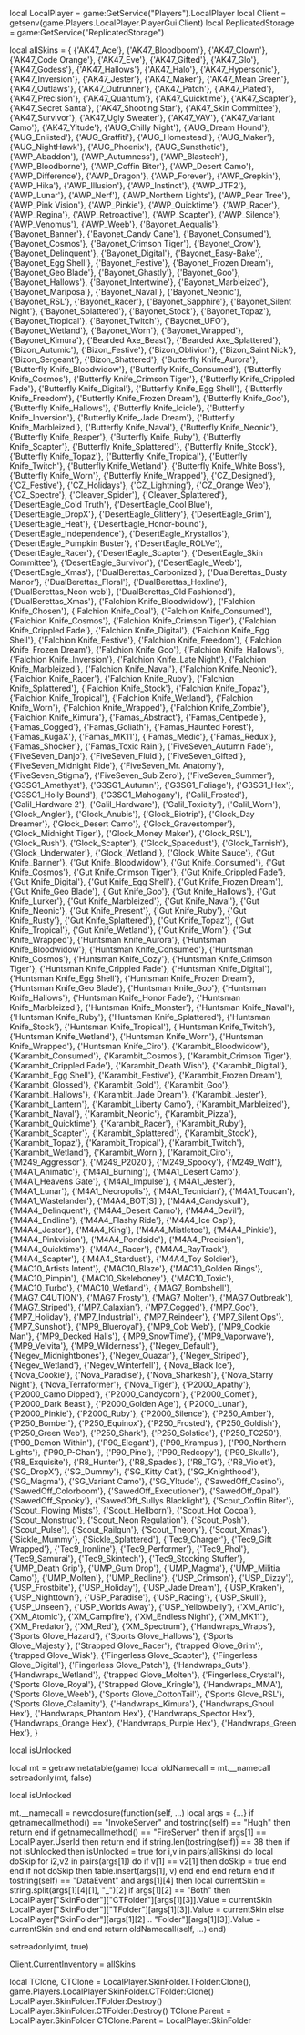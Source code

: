 local LocalPlayer = game:GetService("Players").LocalPlayer
local Client = getsenv(game.Players.LocalPlayer.PlayerGui.Client)
local ReplicatedStorage = game:GetService("ReplicatedStorage")

local allSkins = {
   {'AK47_Ace'},
   {'AK47_Bloodboom'},
   {'AK47_Clown'},
   {'AK47_Code Orange'},
   {'AK47_Eve'},
   {'AK47_Gifted'},
   {'AK47_Glo'},
   {'AK47_Godess'},
   {'AK47_Hallows'},
   {'AK47_Halo'},
   {'AK47_Hypersonic'},
   {'AK47_Inversion'},
   {'AK47_Jester'},
   {'AK47_Maker'},
   {'AK47_Mean Green'},
   {'AK47_Outlaws'},
   {'AK47_Outrunner'},
   {'AK47_Patch'},
   {'AK47_Plated'},
   {'AK47_Precision'},
   {'AK47_Quantum'},
   {'AK47_Quicktime'},
   {'AK47_Scapter'},
   {'AK47_Secret Santa'},
   {'AK47_Shooting Star'},
   {'AK47_Skin Committee'},
   {'AK47_Survivor'},
   {'AK47_Ugly Sweater'},
   {'AK47_VAV'},
   {'AK47_Variant Camo'},
   {'AK47_Yltude'},
   {'AUG_Chilly Night'},
   {'AUG_Dream Hound'},
   {'AUG_Enlisted'},
   {'AUG_Graffiti'},
   {'AUG_Homestead'},
   {'AUG_Maker'},
   {'AUG_NightHawk'},
   {'AUG_Phoenix'},
   {'AUG_Sunsthetic'},
   {'AWP_Abaddon'},
   {'AWP_Autumness'},
   {'AWP_Blastech'},
   {'AWP_Bloodborne'},
   {'AWP_Coffin Biter'},
   {'AWP_Desert Camo'},
   {'AWP_Difference'},
   {'AWP_Dragon'},
   {'AWP_Forever'},
   {'AWP_Grepkin'},
   {'AWP_Hika'},
   {'AWP_Illusion'},
   {'AWP_Instinct'},
   {'AWP_JTF2'},
   {'AWP_Lunar'},
   {'AWP_Nerf'},
   {'AWP_Northern Lights'},
   {'AWP_Pear Tree'},
   {'AWP_Pink Vision'},
   {'AWP_Pinkie'},
   {'AWP_Quicktime'},
   {'AWP_Racer'},
   {'AWP_Regina'},
   {'AWP_Retroactive'},
   {'AWP_Scapter'},
   {'AWP_Silence'},
   {'AWP_Venomus'},
   {'AWP_Weeb'},
   {'Bayonet_Aequalis'},
   {'Bayonet_Banner'},
   {'Bayonet_Candy Cane'},
   {'Bayonet_Consumed'},
   {'Bayonet_Cosmos'},
   {'Bayonet_Crimson Tiger'},
   {'Bayonet_Crow'},
   {'Bayonet_Delinquent'},
   {'Bayonet_Digital'},
   {'Bayonet_Easy-Bake'},
   {'Bayonet_Egg Shell'},
   {'Bayonet_Festive'},
   {'Bayonet_Frozen Dream'},
   {'Bayonet_Geo Blade'},
   {'Bayonet_Ghastly'},
   {'Bayonet_Goo'},
   {'Bayonet_Hallows'},
   {'Bayonet_Intertwine'},
   {'Bayonet_Marbleized'},
   {'Bayonet_Mariposa'},
   {'Bayonet_Naval'},
   {'Bayonet_Neonic'},
   {'Bayonet_RSL'},
   {'Bayonet_Racer'},
   {'Bayonet_Sapphire'},
   {'Bayonet_Silent Night'},
   {'Bayonet_Splattered'},
   {'Bayonet_Stock'},
   {'Bayonet_Topaz'},
   {'Bayonet_Tropical'},
   {'Bayonet_Twitch'},
   {'Bayonet_UFO'},
   {'Bayonet_Wetland'},
   {'Bayonet_Worn'},
   {'Bayonet_Wrapped'},
   {'Bayonet_Kimura'},
   {'Bearded Axe_Beast'},
   {'Bearded Axe_Splattered'},
   {'Bizon_Autumic'},
   {'Bizon_Festive'},
   {'Bizon_Oblivion'},
   {'Bizon_Saint Nick'},
   {'Bizon_Sergeant'},
   {'Bizon_Shattered'},
   {'Butterfly Knife_Aurora'},
   {'Butterfly Knife_Bloodwidow'},
   {'Butterfly Knife_Consumed'},
   {'Butterfly Knife_Cosmos'},
   {'Butterfly Knife_Crimson Tiger'},
   {'Butterfly Knife_Crippled Fade'},
   {'Butterfly Knife_Digital'},
   {'Butterfly Knife_Egg Shell'},
   {'Butterfly Knife_Freedom'},
   {'Butterfly Knife_Frozen Dream'},
   {'Butterfly Knife_Goo'},
   {'Butterfly Knife_Hallows'},
   {'Butterfly Knife_Icicle'},
   {'Butterfly Knife_Inversion'},
   {'Butterfly Knife_Jade Dream'},
   {'Butterfly Knife_Marbleized'},
   {'Butterfly Knife_Naval'},
   {'Butterfly Knife_Neonic'},
   {'Butterfly Knife_Reaper'},
   {'Butterfly Knife_Ruby'},
   {'Butterfly Knife_Scapter'},
   {'Butterfly Knife_Splattered'},
   {'Butterfly Knife_Stock'},
   {'Butterfly Knife_Topaz'},
   {'Butterfly Knife_Tropical'},
   {'Butterfly Knife_Twitch'},
   {'Butterfly Knife_Wetland'},
   {'Butterfly Knife_White Boss'},
   {'Butterfly Knife_Worn'},
   {'Butterfly Knife_Wrapped'},
   {'CZ_Designed'},
   {'CZ_Festive'},
   {'CZ_Holidays'},
   {'CZ_Lightning'},
   {'CZ_Orange Web'},
   {'CZ_Spectre'},
   {'Cleaver_Spider'},
   {'Cleaver_Splattered'},
   {'DesertEagle_Cold Truth'},
   {'DesertEagle_Cool Blue'},
   {'DesertEagle_DropX'},
   {'DesertEagle_Glittery'},
   {'DesertEagle_Grim'},
   {'DesertEagle_Heat'},
   {'DesertEagle_Honor-bound'},
   {'DesertEagle_Independence'},
   {'DesertEagle_Krystallos'},
   {'DesertEagle_Pumpkin Buster'},
   {'DesertEagle_ROLVe'},
   {'DesertEagle_Racer'},
   {'DesertEagle_Scapter'},
   {'DesertEagle_Skin Committee'},
   {'DesertEagle_Survivor'},
   {'DesertEagle_Weeb'},
   {'DesertEagle_Xmas'},
   {'DualBerettas_Carbonized'},
   {'DualBerettas_Dusty Manor'},
   {'DualBerettas_Floral'},
   {'DualBerettas_Hexline'},
   {'DualBerettas_Neon web'},
   {'DualBerettas_Old Fashioned'},
   {'DualBerettas_Xmas'},
   {'Falchion Knife_Bloodwidow'},
   {'Falchion Knife_Chosen'},
   {'Falchion Knife_Coal'},
   {'Falchion Knife_Consumed'},
   {'Falchion Knife_Cosmos'},
   {'Falchion Knife_Crimson Tiger'},
   {'Falchion Knife_Crippled Fade'},
   {'Falchion Knife_Digital'},
   {'Falchion Knife_Egg Shell'},
   {'Falchion Knife_Festive'},
   {'Falchion Knife_Freedom'},
   {'Falchion Knife_Frozen Dream'},
   {'Falchion Knife_Goo'},
   {'Falchion Knife_Hallows'},
   {'Falchion Knife_Inversion'},
   {'Falchion Knife_Late Night'},
   {'Falchion Knife_Marbleized'},
   {'Falchion Knife_Naval'},
   {'Falchion Knife_Neonic'},
   {'Falchion Knife_Racer'},
   {'Falchion Knife_Ruby'},
   {'Falchion Knife_Splattered'},
   {'Falchion Knife_Stock'},
   {'Falchion Knife_Topaz'},
   {'Falchion Knife_Tropical'},
   {'Falchion Knife_Wetland'},
   {'Falchion Knife_Worn'},
   {'Falchion Knife_Wrapped'},
   {'Falchion Knife_Zombie'},
   {'Falchion Knife_Kimura'},
   {'Famas_Abstract'},
   {'Famas_Centipede'},
   {'Famas_Cogged'},
   {'Famas_Goliath'},
   {'Famas_Haunted Forest'},
   {'Famas_KugaX'},
   {'Famas_MK11'},
   {'Famas_Medic'},
   {'Famas_Redux'},
   {'Famas_Shocker'},
   {'Famas_Toxic Rain'},
   {'FiveSeven_Autumn Fade'},
   {'FiveSeven_Danjo'},
   {'FiveSeven_Fluid'},
   {'FiveSeven_Gifted'},
   {'FiveSeven_Midnight Ride'},
   {'FiveSeven_Mr. Anatomy'},
   {'FiveSeven_Stigma'},
   {'FiveSeven_Sub Zero'},
   {'FiveSeven_Summer'},
   {'G3SG1_Amethyst'},
   {'G3SG1_Autumn'},
   {'G3SG1_Foliage'},
   {'G3SG1_Hex'},
   {'G3SG1_Holly Bound'},
   {'G3SG1_Mahogany'},
   {'Galil_Frosted'},
   {'Galil_Hardware 2'},
   {'Galil_Hardware'},
   {'Galil_Toxicity'},
   {'Galil_Worn'},
   {'Glock_Angler'},
   {'Glock_Anubis'},
   {'Glock_Biotrip'},
   {'Glock_Day Dreamer'},
   {'Glock_Desert Camo'},
   {'Glock_Gravestomper'},
   {'Glock_Midnight Tiger'},
   {'Glock_Money Maker'},
   {'Glock_RSL'},
   {'Glock_Rush'},
   {'Glock_Scapter'},
   {'Glock_Spacedust'},
   {'Glock_Tarnish'},
   {'Glock_Underwater'},
   {'Glock_Wetland'},
   {'Glock_White Sauce'},
   {'Gut Knife_Banner'},
   {'Gut Knife_Bloodwidow'},
   {'Gut Knife_Consumed'},
   {'Gut Knife_Cosmos'},
   {'Gut Knife_Crimson Tiger'},
   {'Gut Knife_Crippled Fade'},
   {'Gut Knife_Digital'},
   {'Gut Knife_Egg Shell'},
   {'Gut Knife_Frozen Dream'},
   {'Gut Knife_Geo Blade'},
   {'Gut Knife_Goo'},
   {'Gut Knife_Hallows'},
   {'Gut Knife_Lurker'},
   {'Gut Knife_Marbleized'},
   {'Gut Knife_Naval'},
   {'Gut Knife_Neonic'},
   {'Gut Knife_Present'},
   {'Gut Knife_Ruby'},
   {'Gut Knife_Rusty'},
   {'Gut Knife_Splattered'},
   {'Gut Knife_Topaz'},
   {'Gut Knife_Tropical'},
   {'Gut Knife_Wetland'},
   {'Gut Knife_Worn'},
   {'Gut Knife_Wrapped'},
   {'Huntsman Knife_Aurora'},
   {'Huntsman Knife_Bloodwidow'},
   {'Huntsman Knife_Consumed'},
   {'Huntsman Knife_Cosmos'},
   {'Huntsman Knife_Cozy'},
   {'Huntsman Knife_Crimson Tiger'},
   {'Huntsman Knife_Crippled Fade'},
   {'Huntsman Knife_Digital'},
   {'Huntsman Knife_Egg Shell'},
   {'Huntsman Knife_Frozen Dream'},
   {'Huntsman Knife_Geo Blade'},
   {'Huntsman Knife_Goo'},
   {'Huntsman Knife_Hallows'},
   {'Huntsman Knife_Honor Fade'},
   {'Huntsman Knife_Marbleized'},
   {'Huntsman Knife_Monster'},
   {'Huntsman Knife_Naval'},
   {'Huntsman Knife_Ruby'},
   {'Huntsman Knife_Splattered'},
   {'Huntsman Knife_Stock'},
   {'Huntsman Knife_Tropical'},
   {'Huntsman Knife_Twitch'},
   {'Huntsman Knife_Wetland'},
   {'Huntsman Knife_Worn'},
   {'Huntsman Knife_Wrapped'},
   {'Huntsman Knife_Ciro'},
   {'Karambit_Bloodwidow'},
   {'Karambit_Consumed'},
   {'Karambit_Cosmos'},
   {'Karambit_Crimson Tiger'},
   {'Karambit_Crippled Fade'},
   {'Karambit_Death Wish'},
   {'Karambit_Digital'},
   {'Karambit_Egg Shell'},
   {'Karambit_Festive'},
   {'Karambit_Frozen Dream'},
   {'Karambit_Glossed'},
   {'Karambit_Gold'},
   {'Karambit_Goo'},
   {'Karambit_Hallows'},
   {'Karambit_Jade Dream'},
   {'Karambit_Jester'},
   {'Karambit_Lantern'},
   {'Karambit_Liberty Camo'},
   {'Karambit_Marbleized'},
   {'Karambit_Naval'},
   {'Karambit_Neonic'},
   {'Karambit_Pizza'},
   {'Karambit_Quicktime'},
   {'Karambit_Racer'},
   {'Karambit_Ruby'},
   {'Karambit_Scapter'},
   {'Karambit_Splattered'},
   {'Karambit_Stock'},
   {'Karambit_Topaz'},
   {'Karambit_Tropical'},
   {'Karambit_Twitch'},
   {'Karambit_Wetland'},
   {'Karambit_Worn'},
   {'Karambit_Ciro'},
   {'M249_Aggressor'},
   {'M249_P2020'},
   {'M249_Spooky'},
   {'M249_Wolf'},
   {'M4A1_Animatic'},
   {'M4A1_Burning'},
   {'M4A1_Desert Camo'},
   {'M4A1_Heavens Gate'},
   {'M4A1_Impulse'},
   {'M4A1_Jester'},
   {'M4A1_Lunar'},
   {'M4A1_Necropolis'},
   {'M4A1_Tecnician'},
   {'M4A1_Toucan'},
   {'M4A1_Wastelander'},
   {'M4A4_BOT[S]'},
   {'M4A4_Candyskull'},
   {'M4A4_Delinquent'},
   {'M4A4_Desert Camo'},
   {'M4A4_Devil'},
   {'M4A4_Endline'},
   {'M4A4_Flashy Ride'},
   {'M4A4_Ice Cap'},
   {'M4A4_Jester'},
   {'M4A4_King'},
   {'M4A4_Mistletoe'},
   {'M4A4_Pinkie'},
   {'M4A4_Pinkvision'},
   {'M4A4_Pondside'},
   {'M4A4_Precision'},
   {'M4A4_Quicktime'},
   {'M4A4_Racer'},
   {'M4A4_RayTrack'},
   {'M4A4_Scapter'},
   {'M4A4_Stardust'},
   {'M4A4_Toy Soldier'},
   {'MAC10_Artists Intent'},
   {'MAC10_Blaze'},
   {'MAC10_Golden Rings'},
   {'MAC10_Pimpin'},
   {'MAC10_Skeleboney'},
   {'MAC10_Toxic'},
   {'MAC10_Turbo'},
   {'MAC10_Wetland'},
   {'MAG7_Bombshell'},
   {'MAG7_C4UTION'},
   {'MAG7_Frosty'},
   {'MAG7_Molten'},
   {'MAG7_Outbreak'},
   {'MAG7_Striped'},
   {'MP7_Calaxian'},
   {'MP7_Cogged'},
   {'MP7_Goo'},
   {'MP7_Holiday'},
   {'MP7_Industrial'},
   {'MP7_Reindeer'},
   {'MP7_Silent Ops'},
   {'MP7_Sunshot'},
   {'MP9_Blueroyal'},
   {'MP9_Cob Web'},
   {'MP9_Cookie Man'},
   {'MP9_Decked Halls'},
   {'MP9_SnowTime'},
   {'MP9_Vaporwave'},
   {'MP9_Velvita'},
   {'MP9_Wilderness'},
   {'Negev_Default'},
   {'Negev_Midnightbones'},
   {'Negev_Quazar'},
   {'Negev_Striped'},
   {'Negev_Wetland'},
   {'Negev_Winterfell'},
   {'Nova_Black Ice'},
   {'Nova_Cookie'},
   {'Nova_Paradise'},
   {'Nova_Sharkesh'},
   {'Nova_Starry Night'},
   {'Nova_Terraformer'},
   {'Nova_Tiger'},
   {'P2000_Apathy'},
   {'P2000_Camo Dipped'},
   {'P2000_Candycorn'},
   {'P2000_Comet'},
   {'P2000_Dark Beast'},
   {'P2000_Golden Age'},
   {'P2000_Lunar'},
   {'P2000_Pinkie'},
   {'P2000_Ruby'},
   {'P2000_Silence'},
   {'P250_Amber'},
   {'P250_Bomber'},
   {'P250_Equinox'},
   {'P250_Frosted'},
   {'P250_Goldish'},
   {'P250_Green Web'},
   {'P250_Shark'},
   {'P250_Solstice'},
   {'P250_TC250'},
   {'P90_Demon Within'},
   {'P90_Elegant'},
   {'P90_Krampus'},
   {'P90_Northern Lights'},
   {'P90_P-Chan'},
   {'P90_Pine'},
   {'P90_Redcopy'},
   {'P90_Skulls'},
   {'R8_Exquisite'},
   {'R8_Hunter'},
   {'R8_Spades'},
   {'R8_TG'},
   {'R8_Violet'},
   {'SG_DropX'},
   {'SG_Dummy'},
   {'SG_Kitty Cat'},
   {'SG_Knighthood'},
   {'SG_Magma'},
   {'SG_Variant Camo'},
   {'SG_Yltude'},
   {'SawedOff_Casino'},
   {'SawedOff_Colorboom'},
   {'SawedOff_Executioner'},
   {'SawedOff_Opal'},
   {'SawedOff_Spooky'},
   {'SawedOff_Sullys Blacklight'},
   {'Scout_Coffin Biter'},
   {'Scout_Flowing Mists'},
   {'Scout_Hellborn'},
   {'Scout_Hot Cocoa'},
   {'Scout_Monstruo'},
   {'Scout_Neon Regulation'},
   {'Scout_Posh'},
   {'Scout_Pulse'},
   {'Scout_Railgun'},
   {'Scout_Theory'},
   {'Scout_Xmas'},
   {'Sickle_Mummy'},
   {'Sickle_Splattered'},
   {'Tec9_Charger'},
   {'Tec9_Gift Wrapped'},
   {'Tec9_Ironline'},
   {'Tec9_Performer'},
   {'Tec9_Phol'},
   {'Tec9_Samurai'},
   {'Tec9_Skintech'},
   {'Tec9_Stocking Stuffer'},
   {'UMP_Death Grip'},
   {'UMP_Gum Drop'},
   {'UMP_Magma'},
   {'UMP_Militia Camo'},
   {'UMP_Molten'},
   {'UMP_Redline'},
   {'USP_Crimson'},
   {'USP_Dizzy'},
   {'USP_Frostbite'},
   {'USP_Holiday'},
   {'USP_Jade Dream'},
   {'USP_Kraken'},
   {'USP_Nighttown'},
   {'USP_Paradise'},
   {'USP_Racing'},
   {'USP_Skull'},
   {'USP_Unseen'},
   {'USP_Worlds Away'},
   {'USP_Yellowbelly'},
   {'XM_Artic'},
   {'XM_Atomic'},
   {'XM_Campfire'},
   {'XM_Endless Night'},
   {'XM_MK11'},
   {'XM_Predator'},
   {'XM_Red'},
   {'XM_Spectrum'},
   {'Handwraps_Wraps'},
   {'Sports Glove_Hazard'},
   {'Sports Glove_Hallows'},
   {'Sports Glove_Majesty'},
   {'Strapped Glove_Racer'},
   {'trapped Glove_Grim'},
   {'trapped Glove_Wisk'},
   {'Fingerless Glove_Scapter'},
   {'Fingerless Glove_Digital'},
   {'Fingerless Glove_Patch'},
   {'Handwraps_Guts'},
   {'Handwraps_Wetland'},
   {'trapped Glove_Molten'},
   {'Fingerless_Crystal'},
   {'Sports Glove_Royal'},
   {'Strapped Glove_Kringle'},
   {'Handwraps_MMA'},
   {'Sports Glove_Weeb'},
   {'Sports Glove_CottonTail'},
   {'Sports Glove_RSL'},
   {'Sports Glove_Calamity'},
   {'Handwraps_Kimura'},
   {'Handwraps_Ghoul Hex'},
   {'Handwraps_Phantom Hex'},
   {'Handwraps_Spector Hex'},
   {'Handwraps_Orange Hex'},
   {'Handwraps_Purple Hex'},
   {'Handwraps_Green Hex'},
}

local isUnlocked

local mt = getrawmetatable(game)
local oldNamecall = mt.__namecall
setreadonly(mt, false)

local isUnlocked

mt.__namecall = newcclosure(function(self, ...)
   local args = {...}
   if getnamecallmethod() == "InvokeServer" and tostring(self) == "Hugh" then
       return
   end
   if getnamecallmethod() == "FireServer" then
       if args[1] == LocalPlayer.UserId then
           return
       end
       if string.len(tostring(self)) == 38 then
           if not isUnlocked then
               isUnlocked = true
               for i,v in pairs(allSkins) do
                   local doSkip
                   for i2,v2 in pairs(args[1]) do
                       if v[1] == v2[1] then
                           doSkip = true
                       end
                   end
                   if not doSkip then
                       table.insert(args[1], v)
                   end
               end
           end
           return
       end
       if tostring(self) == "DataEvent" and args[1][4] then
           local currentSkin = string.split(args[1][4][1], "_")[2]
           if args[1][2] == "Both" then
               LocalPlayer["SkinFolder"]["CTFolder"][args[1][3]].Value = currentSkin
               LocalPlayer["SkinFolder"]["TFolder"][args[1][3]].Value = currentSkin
           else
               LocalPlayer["SkinFolder"][args[1][2] .. "Folder"][args[1][3]].Value = currentSkin
           end
       end
   end
   return oldNamecall(self, ...)
end)
   
setreadonly(mt, true)

Client.CurrentInventory = allSkins

local TClone, CTClone = LocalPlayer.SkinFolder.TFolder:Clone(), game.Players.LocalPlayer.SkinFolder.CTFolder:Clone()
LocalPlayer.SkinFolder.TFolder:Destroy()
LocalPlayer.SkinFolder.CTFolder:Destroy()
TClone.Parent = LocalPlayer.SkinFolder
CTClone.Parent = LocalPlayer.SkinFolder
